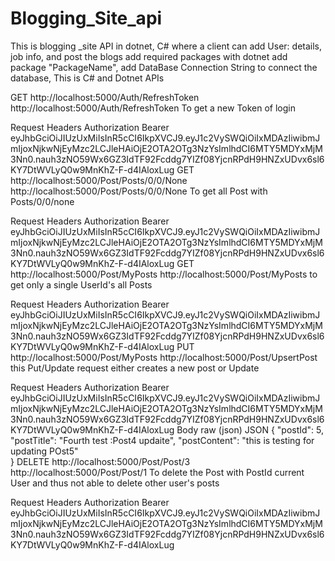 # Blogging_Site_api

This is blogging _site API in dotnet, C# where a client can add User: details, job info,  and post the blogs
add required packages with dotnet add package "PackageName",
add DataBase Connection String to connect the database,
This is C# and Dotnet APIs
﻿

GET
http://localhost:5000/Auth/RefreshToken
http://localhost:5000/Auth/RefreshToken
To get a new Token of login

Request Headers
Authorization
Bearer eyJhbGciOiJIUzUxMiIsInR5cCI6IkpXVCJ9.eyJ1c2VySWQiOiIxMDAzIiwibmJmIjoxNjkwNjEyMzc2LCJleHAiOjE2OTA2OTg3NzYsImlhdCI6MTY5MDYxMjM3Nn0.nauh3zNO59Wx6GZ3IdTF92Fcddg7YIZf08YjcnRPdH9HNZxUDvx6sl6KY7DtWVLyQ0w9MnKhZ-F-d4IAloxLug
GET
http://localhost:5000/Post/Posts/0/0/None
http://localhost:5000/Post/Posts/0/0/None
To get all Post with Posts/0/0/none

Request Headers
Authorization
Bearer eyJhbGciOiJIUzUxMiIsInR5cCI6IkpXVCJ9.eyJ1c2VySWQiOiIxMDAzIiwibmJmIjoxNjkwNjEyMzc2LCJleHAiOjE2OTA2OTg3NzYsImlhdCI6MTY5MDYxMjM3Nn0.nauh3zNO59Wx6GZ3IdTF92Fcddg7YIZf08YjcnRPdH9HNZxUDvx6sl6KY7DtWVLyQ0w9MnKhZ-F-d4IAloxLug
GET
http://localhost:5000/Post/MyPosts
http://localhost:5000/Post/MyPosts
to get only a single UserId's all Posts

Request Headers
Authorization
Bearer eyJhbGciOiJIUzUxMiIsInR5cCI6IkpXVCJ9.eyJ1c2VySWQiOiIxMDAzIiwibmJmIjoxNjkwNjEyMzc2LCJleHAiOjE2OTA2OTg3NzYsImlhdCI6MTY5MDYxMjM3Nn0.nauh3zNO59Wx6GZ3IdTF92Fcddg7YIZf08YjcnRPdH9HNZxUDvx6sl6KY7DtWVLyQ0w9MnKhZ-F-d4IAloxLug
PUT
http://localhost:5000/Post/MyPosts
http://localhost:5000/Post/UpsertPost
this Put/Update request either creates a new post or Update

Request Headers
Authorization
Bearer eyJhbGciOiJIUzUxMiIsInR5cCI6IkpXVCJ9.eyJ1c2VySWQiOiIxMDAzIiwibmJmIjoxNjkwNjEyMzc2LCJleHAiOjE2OTA2OTg3NzYsImlhdCI6MTY5MDYxMjM3Nn0.nauh3zNO59Wx6GZ3IdTF92Fcddg7YIZf08YjcnRPdH9HNZxUDvx6sl6KY7DtWVLyQ0w9MnKhZ-F-d4IAloxLug
Body
raw (json)
JSON
{
    "postId": 5,
    "postTitle": "Fourth test :Post4 updaite",
    "postContent": "this is testing for updating POst5"    
}
DELETE
http://localhost:5000/Post/Post/3
http://localhost:5000/Post/Post/1
To delete the Post with PostId current User and thus not able to delete other user's posts

Request Headers
Authorization
Bearer eyJhbGciOiJIUzUxMiIsInR5cCI6IkpXVCJ9.eyJ1c2VySWQiOiIxMDAzIiwibmJmIjoxNjkwNjEyMzc2LCJleHAiOjE2OTA2OTg3NzYsImlhdCI6MTY5MDYxMjM3Nn0.nauh3zNO59Wx6GZ3IdTF92Fcddg7YIZf08YjcnRPdH9HNZxUDvx6sl6KY7DtWVLyQ0w9MnKhZ-F-d4IAloxLug
